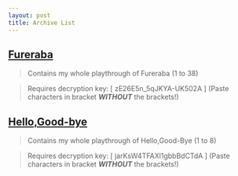 ```yaml
---
layout: post
title: Archive List
---
```


## [Fureraba](https://mega.nz/#F!gkJ3kaLR)
> Contains my whole playthrough of Fureraba (1 to 38)

> Requires decryption key: [ zE26E5n_5qJKYA-UK502A ] (Paste characters in bracket ***WITHOUT*** the brackets!) 

## [Hello,Good-bye](https://mega.nz/#F!N8IBHa5L)
> Contains my whole playthrough of Hello,Good-Bye (1 to 8)

> Requires decryption key: [ jarKsW4TFAXl1gbbBdCTdA ] (Paste characters in bracket ***WITHOUT*** the brackets!) 
